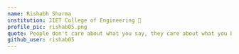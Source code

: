 ```yaml
---
name: Rishabh Sharma
institution: JIET College of Engineering 🚩
profile_pic: rishab05.png
quote: People don't care about what you say, they care about what you build.
github_user: rishab05
---
```

